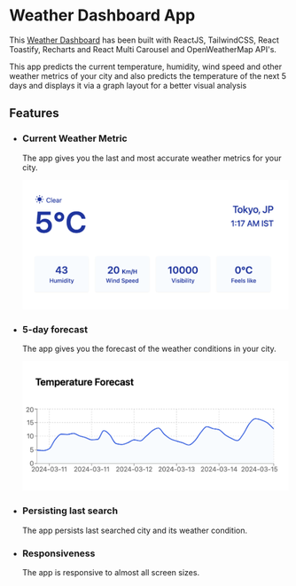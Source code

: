 # Weather Dashboard App

This [Weather Dashboard](https://weather-dashboard-xanxit.vercel.app/) has been built with ReactJS, TailwindCSS, React Toastify, Recharts and React Multi Carousel and OpenWeatherMap API's.

This app predicts the current temperature, humidity, wind speed and other weather metrics of your city and also predicts the temperature of the next 5 days and displays it via a graph layout for a better visual analysis


## Features

- ### Current Weather Metric
  The app gives you the last and most accurate weather metrics for your city.

  ![current](https://github.com/xanxit/weather-dashboard/blob/master/public/current.png)

- ### 5-day forecast
  The app gives you the forecast of the weather conditions in your city.

  ![forecast](https://github.com/xanxit/weather-dashboard/blob/master/public/forecast.png)

- ### Persisting last search
  The app persists last searched city and its weather condition.

- ### Responsiveness
  The app is responsive to almost all screen sizes.
